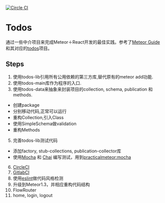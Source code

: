 [![Circle CI](https://circleci.com/gh/wmzhai/todos.svg?style=svg)](https://circleci.com/gh/wmzhai/todos)

# Todos

通过一些中介项目来完成Meteor＋React开发的最佳实践。参考了[Meteor Guide](http://guide.meteor.com/)和其对应的[todos](https://github.com/meteor/todos)项目。

## Steps

1. 使用todos-lib引用所有公用依赖的第三方库,替代原有的meteor add功能.
2. 使用todos-main库作为程序的入口.
3. 使用todos-data来抽象来封装项目的collection, schema, publication 和 methods.
  * 创建package
  * 分别移动代码,正常可以运行
  * 重构Collection,引入Class
  * 使用SimpleSchema做validation
  * 重构Methods
5. 完善todos-lib测试代码
  * 添加factory, stub-collections, publication-collector库
  * 使用[Mocha](http://mochajs.org/) 和 [Chai](http://chaijs.com/) 编写测试，用到[practicalmeteor:mocha](https://atmospherejs.com/practicalmeteor/mocha)
6. [CircleCI](https://circleci.com)
7. [GitlabCI]()
8. 使用[eslint](http://csspod.com/getting-started-with-eslint/)做代码风格检测
9. 升级到Meteor1.3，并相应重构代码结构
10. FlowRouter
11. home, login, logout

